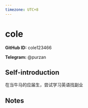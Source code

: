 ```yaml
---
timezone: UTC+8
---
```


# cole

**GitHub ID:** cole123466

**Telegram:** @purzan

## Self-introduction

在当牛马的应届生，尝试学习英语找副业

## Notes

<!-- Content_START -->


<!-- Content_END -->
